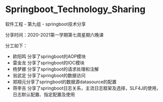 # Springboot_Technology_Sharing
软件工程 - 第九组 - springboot技术分享

分享时间：2020-2021第一学期第七周星期六晚课

分工如下：

*  欧阳鸣 分享了springboot的AOP模块
*  雷金龙 分享了springboot的IOC模块 
*  杨梦娜 分享了springboot的请求处理和注解 
*  翁武定 分享了springboot的数据访问 
*  郑翔元分享了springboot的数据源datasource的配置 
*  蒋李吉 分享了springboot日志关系，主流日志框架及选择，SLF4J的使用，日志默认配置、指定配置及使用 
